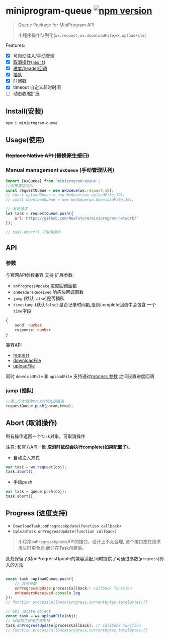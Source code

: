 # miniprogram-queue [![npm version](https://badge.fury.io/js/miniprogram-queue.svg)](https://npmjs.com/package/miniprogram-queue)

> Queue Package for MiniProgram API
>
> 小程序操作队列化(`wx.request`, `wx.downloadFile`,`wx.uploadFile`)


Features:

* [x] 可自动注入/手动管理
* [x] [取消操作(`abort`)](#abort-取消操作)
* [x] [进度/header回调](#progress-进度支持)
* [x] [插队](#jump-插队)
* [x] 时间戳
* [x] timeout 自定义超时时间
* [ ] 动态收缩扩展

## Install(安装)

```
npm i miniprogram-queue
```

## Usage(使用)

### ~~Replace Native API (替换原生接口)~~

### Manual management `WxQueue` (手动管理队列)

```js
import {WxQueue} from 'miniprogram-queue';
//创建请求队列
const requestQueue = new WxQueue(wx.request,10);
// const uploadQueue = new WxQueue(wx.uploadFile,10);
// const downloadQueue = new WxQueue(wx.downloadFile,10);

// 发送请求
let task = requestQueue.push({
    url:'https://github.com/NewFuture/miniprogram-network/'
});

// task.abort() 可取消操作
```

## API 

### 参数

与官网API参数兼容 支持 扩展参数:
* `onProgressUpdate` 进度回调函数
* `onHeadersReceived` 响应头回调函数
* `jump` (默认`false`)是否插队
* `timestamp` (默认`false`) 是否记录时间戳,是则complete回调中会包含 一个`time`字段
```ts
{
    send: number,
    response: number
}
```

兼容API
* [request](https://developers.weixin.qq.com/miniprogram/dev/api/network/request/wx.request.html)
* [downloadFile](https://developers.weixin.qq.com/miniprogram/dev/api/network/download/wx.downloadFile.html)
* [uploadFile](https://developers.weixin.qq.com/miniprogram/dev/api/network/upload/wx.uploadFile.html) 

同时 `downloadFile` 和 `uploadFile` 支持通过[process 参数](#progress) 之间设置进度回调

### jump (插队)

```js
//第二个参数为true时优先级最高
requestQueue.push(param,true);
```

## Abort (取消操作)

所有操作返回一个`Task`对象，可取消操作

注意: 和官方API一致 **取消时依然会执行complete(如果配置了)**。

* 自动注入方式
```js
var task = wx.request(obj);
task.abort();
```

* 手动push
```js
var task = queue.push(obj);
task.abort();
```

## Progress (进度支持)

* `DownloadTask.onProgressUpdate(function callback)`
* `UploadTask.onProgressUpdate(function callback)`

> 小程序`onProgressUpdate`API的接口，设计上不太合理,
> 这个接口放在请求发生时更合适,而非在Task创建后。

此处保留了对onProgressUpdate的兼容适配,同时提供了可通过参数(`progress`)传入的方法

```js

const task =uploadQueue.push({
    // 其他参数
    onProgressUpdate:processCallback// callback function
    onHeadersReceived:console.log
});
// function processCallback(progress,currentBytes,totalBytes){}
```

```js
// obj update object
const task = wx.uploadFile(obj);
// 保留原生调用方式支持
task.onProgressUpdate(processCallback); // callback function
// function processCallback(progress,currentBytes,totalBytes){}
```
